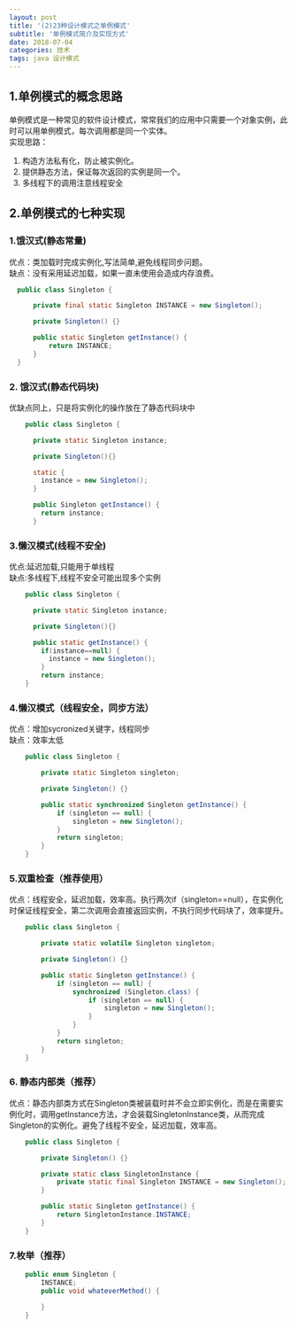 ```yaml
---
layout: post
title: '(2)23种设计模式之单例模式'
subtitle: '单例模式简介及实现方式'
date: 2018-07-04
categories: 技术
tags: java 设计模式
---
```


## 1.单例模式的概念思路

单例模式是一种常见的软件设计模式，常常我们的应用中只需要一个对象实例，此时可以用单例模式，每次调用都是同一个实体。  
实现思路：

1.  构造方法私有化，防止被实例化。
2.  提供静态方法，保证每次返回的实例是同一个。
3.  多线程下的调用注意线程安全

## 2.单例模式的七种实现

### 1.饿汉式(静态常量)

优点：类加载时完成实例化,写法简单,避免线程同步问题。  
缺点：没有采用延迟加载，如果一直未使用会造成内存浪费。

```java
  public class Singleton {

      private final static Singleton INSTANCE = new Singleton();

      private Singleton() {}

      public static Singleton getInstance() {
          return INSTANCE;
      }
  }
```

   

### 2\. 饿汉式(静态代码块)

优缺点同上，只是将实例化的操作放在了静态代码块中
```java
    public class Singleton {

      private static Singleton instance;

      private Singleton(){}

      static {
        instance = new Singleton();
      }

      public Singleton getInstance() {
        return instance;
      }
```
### 3.懒汉模式(线程不安全)

优点:延迟加载,只能用于单线程  
缺点:多线程下,线程不安全可能出现多个实例
```java
    public class Singleton {

      private static Singleton instance;

      private Singleton(){}

      public static getInstance() {
        if(instance==null) {
          instance = new Singleton();
        }
        return instance;
    }
```
### 4.懒汉模式（线程安全，同步方法）

优点：增加sycronized关键字，线程同步  
缺点：效率太低
```java
    public class Singleton {

        private static Singleton singleton;

        private Singleton() {}

        public static synchronized Singleton getInstance() {
            if (singleton == null) {
                singleton = new Singleton();
            }
            return singleton;
        }
    }
```
### 5.双重检查（推荐使用）

优点：线程安全，延迟加载，效率高。执行两次if（singleton==null），在实例化时保证线程安全，第二次调用会直接返回实例，不执行同步代码块了，效率提升。
```java
    public class Singleton {

        private static volatile Singleton singleton;

        private Singleton() {}

        public static Singleton getInstance() {
            if (singleton == null) {
                synchronized (Singleton.class) {
                    if (singleton == null) {
                        singleton = new Singleton();
                    }
                }
            }
            return singleton;
        }
    }
```
### 6\. 静态内部类（推荐）

优点：静态内部类方式在Singleton类被装载时并不会立即实例化，而是在需要实例化时，调用getInstance方法，才会装载SingletonInstance类，从而完成Singleton的实例化。避免了线程不安全，延迟加载，效率高。
```java
    public class Singleton {

        private Singleton() {}

        private static class SingletonInstance {
            private static final Singleton INSTANCE = new Singleton();
        }

        public static Singleton getInstance() {
            return SingletonInstance.INSTANCE;
        }
    }
```
### 7.枚举（推荐）
```java
    public enum Singleton {
        INSTANCE;
        public void whateverMethod() {

        }
    }
```